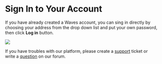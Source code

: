 # **Sign In to Your Account**

If you have already created a Waves account, you can sing in directly by choosing your address from the drop down list and put your own password, then click **Log in** button.

![](/_assets/login_page.png)

If you have troubles with our platform, please create a [support](https://support.wavesplatform.com/) ticket or write a [question](https://forum.wavesplatform.com/) on our forum.
